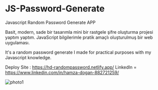 # JS-Password-Generate
Javascript Random Password Generate APP

Basit, modern, sade bir tasarımla mini bir rastgele şifre oluşturma projesi yaptım yaptım. JavaScript bilgilerimle pratik amaçlı oluşturulmuş bir web uygulaması.

It's a random password generate I made for practical purposes with my Javascript knowledge.

Deploy Site : https://hd-randompassword.netlify.app/ LinkedIn = https://www.linkedin.com/in/hamza-dogan-882721259/

![photo1](https://github.com/HamzaDogann/JS-Password-Generate/assets/93007915/81fc36ad-f374-40be-9fea-9aee3bf6a5fb)
